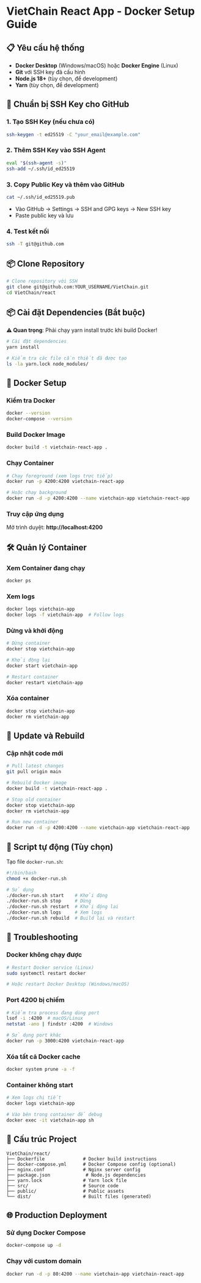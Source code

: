 # VietChain React App - Docker Setup Guide

## 📋 Yêu cầu hệ thống

- **Docker Desktop** (Windows/macOS) hoặc **Docker Engine** (Linux)
- **Git** với SSH key đã cấu hình
- **Node.js 18+** (tùy chọn, để development)
- **Yarn** (tùy chọn, để development)

## 🔑 Chuẩn bị SSH Key cho GitHub

### 1. Tạo SSH Key (nếu chưa có)
```bash
ssh-keygen -t ed25519 -C "your_email@example.com"
```

### 2. Thêm SSH Key vào SSH Agent
```bash
eval "$(ssh-agent -s)"
ssh-add ~/.ssh/id_ed25519
```

### 3. Copy Public Key và thêm vào GitHub
```bash
cat ~/.ssh/id_ed25519.pub
```
- Vào GitHub → Settings → SSH and GPG keys → New SSH key
- Paste public key và lưu

### 4. Test kết nối
```bash
ssh -T git@github.com
```

## 📦 Clone Repository

```bash
# Clone repository với SSH
git clone git@github.com:YOUR_USERNAME/VietChain.git
cd VietChain/react
```

## 📦 Cài đặt Dependencies (Bắt buộc)

**⚠️ Quan trọng**: Phải chạy yarn install trước khi build Docker!

```bash
# Cài đặt dependencies
yarn install

# Kiểm tra các file cần thiết đã được tạo
ls -la yarn.lock node_modules/
```

## 🐳 Docker Setup

### Kiểm tra Docker
```bash
docker --version
docker-compose --version
```

### Build Docker Image
```bash
docker build -t vietchain-react-app .
```

### Chạy Container
```bash
# Chạy foreground (xem logs trực tiếp)
docker run -p 4200:4200 vietchain-react-app

# Hoặc chạy background
docker run -d -p 4200:4200 --name vietchain-app vietchain-react-app
```

### Truy cập ứng dụng
Mở trình duyệt: **http://localhost:4200**

## 🛠️ Quản lý Container

### Xem Container đang chạy
```bash
docker ps
```

### Xem logs
```bash
docker logs vietchain-app
docker logs -f vietchain-app  # Follow logs
```

### Dừng và khởi động
```bash
# Dừng container
docker stop vietchain-app

# Khởi động lại
docker start vietchain-app

# Restart container
docker restart vietchain-app
```

### Xóa container
```bash
docker stop vietchain-app
docker rm vietchain-app
```

## 🔄 Update và Rebuild

### Cập nhật code mới
```bash
# Pull latest changes
git pull origin main

# Rebuild Docker image
docker build -t vietchain-react-app .

# Stop old container
docker stop vietchain-app
docker rm vietchain-app

# Run new container
docker run -d -p 4200:4200 --name vietchain-app vietchain-react-app
```

## 🚀 Script tự động (Tùy chọn)

Tạo file `docker-run.sh`:
```bash
#!/bin/bash
chmod +x docker-run.sh

# Sử dụng
./docker-run.sh start    # Khởi động
./docker-run.sh stop     # Dừng
./docker-run.sh restart  # Khởi động lại
./docker-run.sh logs     # Xem logs
./docker-run.sh rebuild  # Build lại và restart
```

## 🔧 Troubleshooting

### Docker không chạy được
```bash
# Restart Docker service (Linux)
sudo systemctl restart docker

# Hoặc restart Docker Desktop (Windows/macOS)
```

### Port 4200 bị chiếm
```bash
# Kiểm tra process đang dùng port
lsof -i :4200  # macOS/Linux
netstat -ano | findstr :4200  # Windows

# Sử dụng port khác
docker run -p 3000:4200 vietchain-react-app
```

### Xóa tất cả Docker cache
```bash
docker system prune -a -f
```

### Container không start
```bash
# Xem logs chi tiết
docker logs vietchain-app

# Vào bên trong container để debug
docker exec -it vietchain-app sh
```

## 📁 Cấu trúc Project

```
VietChain/react/
├── Dockerfile              # Docker build instructions
├── docker-compose.yml      # Docker Compose config (optional)
├── nginx.conf              # Nginx server config
├── package.json             # Node.js dependencies
├── yarn.lock               # Yarn lock file
├── src/                    # Source code
├── public/                 # Public assets
└── dist/                   # Built files (generated)
```

## 🌐 Production Deployment

### Sử dụng Docker Compose
```bash
docker-compose up -d
```

### Chạy với custom domain
```bash
docker run -d -p 80:4200 --name vietchain-app vietchain-react-app
```


